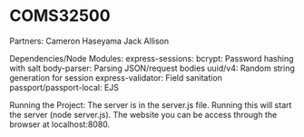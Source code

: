 # COMS32500
Partners: 
	Cameron Haseyama
	Jack Allison

Dependencies/Node Modules:
	express-sessions: 
	bcrypt: Password hashing with salt
	body-parser: Parsing JSON/request bodies
	uuid/v4: Random string generation for session
	express-validator: Field sanitation
	passport/passport-local:
	EJS

Running the Project:
	The server is in the server.js file. Running this will start the server 
	(node server.js). The website you can be access through the browser at localhost:8080.
	
